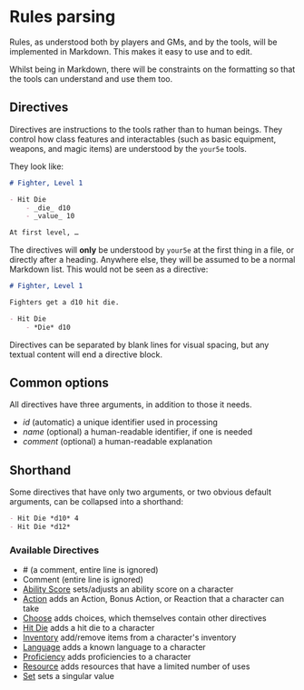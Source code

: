 Rules parsing
=============

Rules, as understood both by players and GMs, and by the tools, will be
implemented in Markdown. This makes it easy to use and to edit.

Whilst being in Markdown, there will be constraints on the formatting so
that the tools can understand and use them too.


## Directives

Directives are instructions to the tools rather than to human beings. They
control how class features and interactables (such as basic equipment,
weapons, and magic items) are understood by the `your5e` tools.

They look like:

```markdown
# Fighter, Level 1

- Hit Die
    - _die_ d10
    - _value_ 10

At first level, …
```

The directives will **only** be understood by `your5e` at the first thing in a
file, or directly after a heading. Anywhere else, they will be assumed to be
a normal Markdown list. This would not be seen as a directive:

```markdown
# Fighter, Level 1

Fighters get a d10 hit die.

- Hit Die
    - *Die* d10
````

Directives can be separated by blank lines for visual spacing, but any textual
content will end a directive block.


## Common options

All directives have three arguments, in addition to those it needs.

- *id* (automatic) a unique identifier used in processing
- *name* (optional) a human-readable identifier, if one is needed
- *comment* (optional) a human-readable explanation


## Shorthand

Some directives that have only two arguments, or two obvious default
arguments, can be collapsed into a shorthand:

```markdown
- Hit Die *d10* 4
- Hit Die *d12*
```


### Available Directives

- \# (a comment, entire line is ignored)
- Comment (entire line is ignored)
- [Ability Score](directives/ability_score.md) sets/adjusts an ability score
  on a character
- [Action](directives/action.md) adds an Action, Bonus Action, or Reaction
  that a character can take
- [Choose](directives/choose.md) adds choices, which themselves contain
  other directives
- [Hit Die](directives/hit_die.md) adds a hit die to a character
- [Inventory](directives/inventory.md) add/remove items from a character's
  inventory
- [Language](directives/language.md) adds a known language to a character
- [Proficiency](directives/proficiency.md) adds proficiencies to a character
- [Resource](directives/resource.md) adds resources that have a limited number
  of uses
- [Set](directives/set.md) sets a singular value
